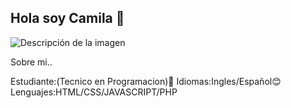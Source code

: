 ## Hola soy Camila 👋

<img src="![imange](https://github.com/user-attachments/assets/0a0161de-82a6-4157-af1e-f8f54ddec5dd)" alt="Descripción de la imagen">

Sobre mi..

Estudiante:(Tecnico en Programacion)🚀
Idiomas:Ingles/Español😊
Lenguajes:HTML/CSS/JAVASCRIPT/PHP

<!--
Here are some ideas to get you started:

- 🔭 I’m currently working on ...
- 🌱 I’m currently learning ...
- 👯 I’m looking to collaborate on ...
- 🤔 I’m looking for help with ...
- 💬 Ask me about ...
- 📫 How to reach me: ...
- 😄 Pronouns: ...
- ⚡ Fun fact: ...
-->
